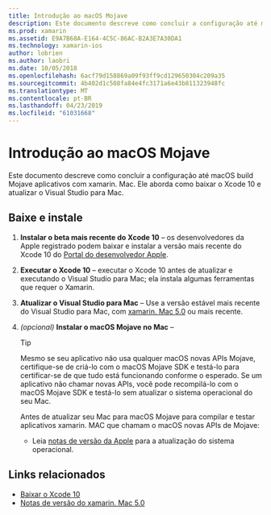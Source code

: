 ```yaml
---
title: Introdução ao macOS Mojave
description: Este documento descreve como concluir a configuração até macOS build Mojave aplicativos com xamarin. Mac. Ele aborda como baixar o Xcode 10 e atualizar o Visual Studio para Mac.
ms.prod: xamarin
ms.assetid: E9A7B68A-E164-4C5C-86AC-B2A3E7A30DA1
ms.technology: xamarin-ios
author: lobrien
ms.author: laobri
ms.date: 10/05/2018
ms.openlocfilehash: 6acf79d158869a09f93ff9cd129650304c209a35
ms.sourcegitcommit: 4b402d1c508fa84e4fc3171a6e43b811323948fc
ms.translationtype: MT
ms.contentlocale: pt-BR
ms.lasthandoff: 04/23/2019
ms.locfileid: "61031668"
---
```

# <a name="get-started-with-macos-mojave"></a>Introdução ao macOS Mojave

Este documento descreve como concluir a configuração até macOS build Mojave aplicativos com xamarin. Mac. Ele aborda como baixar o Xcode 10 e atualizar o Visual Studio para Mac.

## <a name="download-and-install"></a>Baixe e instale

1. **Instalar o beta mais recente do Xcode 10** – os desenvolvedores da Apple registrado podem baixar e instalar a versão mais recente do Xcode 10 do [Portal do desenvolvedor Apple](https://developer.apple.com/download/).

2. **Executar o Xcode 10** – executar o Xcode 10 antes de atualizar e executando o Visual Studio para Mac; ela instala algumas ferramentas que requer o Xamarin.

3. **Atualizar o Visual Studio para Mac** – Use a versão estável mais recente do Visual Studio para Mac, com [xamarin. Mac 5.0](https://developer.xamarin.com/releases/mac/xamarin.mac_5/xamarin.mac_5.0/) ou mais recente.

4. _(opcional)_  **Instalar o macOS Mojave no Mac** –

   > [!TIP]
   > Mesmo se seu aplicativo não usa qualquer macOS novas APIs Mojave, certifique-se de criá-lo com o macOS Mojave SDK e testá-lo para certificar-se de que tudo está funcionando conforme o esperado. Se um aplicativo não chamar novas APIs, você pode recompilá-lo com o macOS Mojave SDK e testá-lo sem atualizar o sistema operacional do seu Mac.
   >
   > Antes de atualizar seu Mac para macOS Mojave para compilar e testar aplicativos xamarin. MAC que chamam o macOS novas APIs de Mojave:
   >
   > - Leia [notas de versão da Apple](https://developer.apple.com/download/) para a atualização do sistema operacional.

## <a name="related-links"></a>Links relacionados

- [Baixar o Xcode 10](https://developer.apple.com/download/)
- [Notas de versão do xamarin. Mac 5.0](https://docs.microsoft.com/xamarin/mac/release-notes/5/5.0/)
